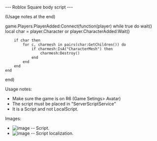 --- Roblox Square body script ---

(Usage notes at the end)

game.Players.PlayerAdded:Connect(function(player)
	while true do
		wait()
		local char = player.Character or player.CharacterAdded:Wait()

		if char then
			for c, charmesh in pairs(char:GetChildren()) do
				if charmesh:IsA("CharacterMesh") then
					charmesh:Destroy() 
				end
			end
		end
	end
end)

Usage notes:

- Make sure the game is on R6 (Game Setings> Avatar)
- The script must be placed in "ServerScriptService"
- It is a Script and not LocalScript.

Images:

 - ![image](https://user-images.githubusercontent.com/82664951/115093275-2aa92580-9ef0-11eb-93fa-b2d7d50fc0eb.png) -- Script.
- ![image](https://user-images.githubusercontent.com/82664951/115093289-3268ca00-9ef0-11eb-8493-00ce41ecc678.png) -- Script localization.



